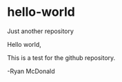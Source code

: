 # hello-world
Just another repository

Hello world,

  This is a test for the github repository.
  
-Ryan McDonald
